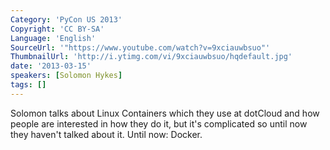 ```yaml
---
Category: 'PyCon US 2013'
Copyright: 'CC BY-SA'
Language: 'English'
SourceUrl: '"https://www.youtube.com/watch?v=9xciauwbsuo"'
ThumbnailUrl: 'http://i.ytimg.com/vi/9xciauwbsuo/hqdefault.jpg'
date: '2013-03-15'
speakers: [Solomon Hykes]
tags: []
---
```

Solomon talks about Linux Containers which they use at dotCloud and how people are interested in how they do it, but it's complicated so until now they haven't talked about it. Until now: Docker.